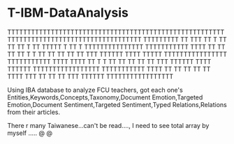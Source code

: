 # T-IBM-DataAnalysis


TTTTTTTTTTTTTTTTTTTTTTTTTTTTTTTTTTTTTTTTTTTTTTTTTTTTTTTTTTTTTTTTTTTTTTTTTTTTTTTTTTTTTTTTT
TTTTTTTTT     TT    TTT    TT  T  TT    TT TT T   TT TTTTT   T     TT  T  TTTTTTTTTTTTTTT
TTTTTTTTTTT TTTT TT  TT TT TT T T TT TT TT TT TT TTT TTTTTT TTTT TTTTT   TTTTTTTTTTTTTTTT
TTTTTTTTTTT TTTT   TTTT    TT T T TT TT TT TT TT TTT TTTTTT TTTT TTTTTT TTTTTTTTTTTTTTTTT
TTTTTTTTTTT TTTT TT  TT TT TT TT  TTTT  TTT  TT   TT    TT   TTT TTTTTT TTTTTTTTTTTTTTTTT


Using IBA database to analyze FCU teachers, got each one's Entities,Keywords,Concepts,Taxonomy,Document Emotion,Targeted Emotion,Document Sentiment,Targeted Sentiment,Typed Relations,Relations from their articles.





There r many Taiwanese...can't be read...., I need to see total array by myself ..... @ @







